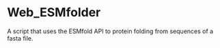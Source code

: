 # Web_ESMfolder
A script that uses the ESMfold API to protein folding from sequences of a fasta file.
